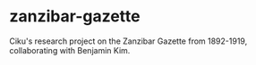 # zanzibar-gazette

Ciku's research project on the Zanzibar Gazette from 1892-1919, collaborating with Benjamin Kim.

